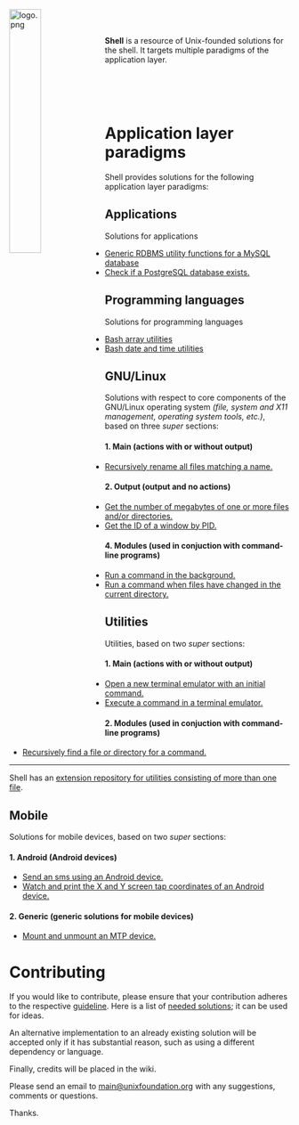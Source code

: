 
<img src='https://raw.githubusercontent.com/unixfoundation/shell/images/logo.png' width='33.5%' align='left' alt='logo.png'>
<br><br>

**Shell** is a resource of Unix-founded solutions for the shell. It targets multiple paradigms of the application layer.
<br><br><br><br><br>

# Application layer paradigms

Shell provides solutions for the following application layer paradigms:

## Applications

Solutions for applications

* [Generic RDBMS utility functions for a MySQL database](functions_scripts/applications/database/mysqldbutils)
* [Check if a PostgreSQL database exists.](one-liners/applications/database/postgresql-database.one-liners)

## Programming languages

Solutions for programming languages

* [Bash array utilities](functions_scripts/programming_languages/bash/arrayutils.bash)
* [Bash date and time utilities](functions_scripts/programming_languages/bash/dateandtimeutils.bash)

## GNU/Linux

Solutions with respect to core components of the GNU/Linux operating system *(file, system and X11 management, operating system tools, etc.)*, based on three *super* sections:

#### 1. Main (actions with or without output)

* [Recursively rename all files matching a name.](scripts/gnulinux--main/file_management/recren)

#### 2. Output (output and no actions)

* [Get the number of megabytes of one or more files and/or directories.](one-liners/gnulinux--output/file_management/general-file-management.one-liners)
* [Get the ID of a window by PID.](scripts/gnulinux--output/x11_management/getwindidbypid)

#### 4. Modules (used in conjuction with command-line programs)

* [Run a command in the background.](scripts/gnulinux--modules/shell_management/runinbg)
* [Run a command when files have changed in the current directory.](scripts/gnulinux--modules/file_management/inotify)

## Utilities

Utilities, based on two *super* sections:

#### 1. Main (actions with or without output)

* [Open a new terminal emulator with an initial command.](scripts/utilities--main/general_program_management/opennewterm)
* [Execute a command in a terminal emulator.](scripts/utilities--main/keybind/exectermcommand)

#### 2. Modules (used in conjuction with command-line programs)

* [Recursively find a file or directory for a command.](scripts/utilities--modules/general_program_management/findfileforcmd)

---

Shell has an [extension repository for utilities consisting of more than one file](https://github.com/unixfoundation/shell--packaged-utilities).

## Mobile

Solutions for mobile devices, based on two *super* sections:

#### 1. Android (Android devices)

* [Send an sms using an Android device.](scripts/mobile--android/utilities/sendsms)
* [Watch and print the X and Y screen tap coordinates of an Android device.](scripts/mobile--android/hardware_management/getmobilescreentappos)

#### 2. Generic (generic solutions for mobile devices)

* [Mount and unmount an MTP device.](scripts/mobile--generic/management/mountmtpdev)

# Contributing

If you would like to contribute, please ensure that your contribution adheres to the respective [guideline](https://github.com/unixfoundation/shell/wiki). Here is a list of [needed solutions](https://github.com/unixfoundation/shell/wiki/Needed-solutions); it can be used for ideas.

An alternative implementation to an already existing solution will be accepted only if it has substantial reason, such as using a different dependency or language.

Finally, credits will be placed in the wiki.

Please send an email to main@unixfoundation.org with any suggestions, comments or questions.

Thanks.

